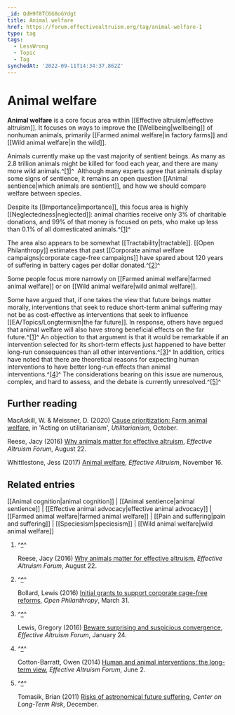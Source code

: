 ```yaml
---
_id: QdH9f8TC6G8oGYdgt
title: Animal welfare
href: https://forum.effectivealtruism.org/tag/animal-welfare-1
type: tag
tags:
  - LessWrong
  - Topic
  - Tag
synchedAt: '2022-09-11T14:34:37.862Z'
---
```

# Animal welfare

**Animal welfare** is a core focus area within [[Effective altruism|effective altruism]]. It focuses on ways to improve the [[Wellbeing|wellbeing]] of nonhuman animals, primarily [[Farmed animal welfare|in factory farms]] and [[Wild animal welfare|in the wild]].

Animals currently make up the vast majority of sentient beings. As many as 2.8 trillion animals might be killed for food each year, and there are many more wild animals.^[\[1\]](#fnh53dfy2msjh)^  Although many experts agree that animals display some signs of sentience, it remains an open question [[Animal sentience|which animals are sentient]], and how we should compare welfare between species.

Despite its [[Importance|importance]], this focus area is highly [[Neglectedness|neglected]]: animal charities receive only 3% of charitable donations, and 99% of that money is focused on pets, who make up less than 0.1% of all domesticated animals.^[\[1\]](#fnh53dfy2msjh)^

The area also appears to be somewhat [[Tractability|tractable]]. [[Open Philanthropy]] estimates that past [[Corporate animal welfare campaigns|corporate cage-free campaigns]] have spared about 120 years of suffering in battery cages per dollar donated.^[\[2\]](#fn9p99275w97f)^

Some people focus more narrowly on [[Farmed animal welfare|farmed animal welfare]] or on [[Wild animal welfare|wild animal welfare]].

Some have argued that, if one takes the view that future beings matter morally, interventions that seek to reduce short-term animal suffering may not be as cost-effective as interventions that seek to influence [[EA/Topics/Longtermism|the far future]]. In response, others have argued that animal welfare will also have strong beneficial effects on the far future.^[\[1\]](#fnh53dfy2msjh)^ An objection to that argument is that it would be remarkable if an intervention selected for its short-term effects just happened to have better long-run consequences than all other interventions.^[\[3\]](#fnvsgdg1eotb)^ In addition, critics have noted that there are theoretical reasons for expecting human interventions to have better long-run effects than animal interventions.^[\[4\]](#fn0vj5j5qvz53)^ The considerations bearing on this issue are numerous, complex, and hard to assess, and the debate is currently unresolved.^[\[5\]](#fn6xgz1agm288)^

Further reading
---------------

MacAskill, W. & Meissner, D. (2020) [Cause prioritization: Farm animal welfare](https://www.utilitarianism.net/acting-on-utilitarianism#farm-animal-welfare), in 'Acting on utilitarianism', *Utilitarianism*, October.

Reese, Jacy (2016) [Why animals matter for effective altruism](https://forum.effectivealtruism.org/posts/ch5fq73AFn2Q72AMQ/why-animals-matter-for-effective-altruism), *Effective Altruism Forum*, August 22.

Whittlestone, Jess (2017) [Animal welfare](https://www.effectivealtruism.org/articles/cause-profile-animal-welfare), *Effective Altruism*, November 16.

Related entries
---------------

[[Animal cognition|animal cognition]] | [[Animal sentience|animal sentience]] | [[Effective animal advocacy|effective animal advocacy]] | [[Farmed animal welfare|farmed animal welfare]] | [[Pain and suffering|pain and suffering]] | [[Speciesism|speciesism]] | [[Wild animal welfare|wild animal welfare]]

1.  ^**[^](#fnrefh53dfy2msjh)**^
    
    Reese, Jacy (2016) [Why animals matter for effective altruism](https://forum.effectivealtruism.org/posts/ch5fq73AFn2Q72AMQ/why-animals-matter-for-effective-altruism), *Effective Altruism Forum*, August 22.
    
2.  ^**[^](#fnref9p99275w97f)**^
    
    Bollard, Lewis (2016) [Initial grants to support corporate cage-free reforms](https://www.openphilanthropy.org/blog/initial-grants-support-corporate-cage-free-reforms), *Open Philanthropy*, March 31.
    
3.  ^**[^](#fnrefvsgdg1eotb)**^
    
    Lewis, Gregory (2016) [Beware surprising and suspicious convergence](https://forum.effectivealtruism.org/posts/omoZDu8ScNbot6kXS/beware-surprising-and-suspicious-convergence), *Effective Altruism Forum*, January 24.
    
4.  ^**[^](#fnref0vj5j5qvz53)**^
    
    Cotton-Barratt, Owen (2014) [Human and animal interventions: the long- term view](https://forum.effectivealtruism.org/posts/ndvcrHfvay7sKjJGn/human-and-animal-interventions-the-long-term-view), *Effective Altruism Forum*, June 2.
    
5.  ^**[^](#fnref6xgz1agm288)**^
    
    Tomasik, Brian (2011) [Risks of astronomical future suffering](https://longtermrisk.org/risks-of-astronomical-future-suffering/), *Center on Long-Term Risk*, December.